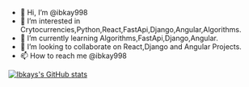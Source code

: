 - 👋 Hi, I’m @ibkay998
- 👀 I’m interested in Crytocurrencies,Python,React,FastApi,Django,Angular,Algorithms.
- 🌱 I’m currently learning Algorithms,FastApi,Django,Angular.
- 💞️ I’m looking to collaborate on React,Django and Angular Projects.
- 📫 How to reach me @ibkay998

[![Ibkays's GitHub stats](https://github-readme-stats.vercel.app/api?username=ibkay998)](https://github.com/anuraghazra/github-readme-stats)

<!---
ibkay998/ibkay998 is a ✨ special ✨ repository because its `README.md` (this file) appears on your GitHub profile.
You can click the Preview link to take a look at your changes.
--->
